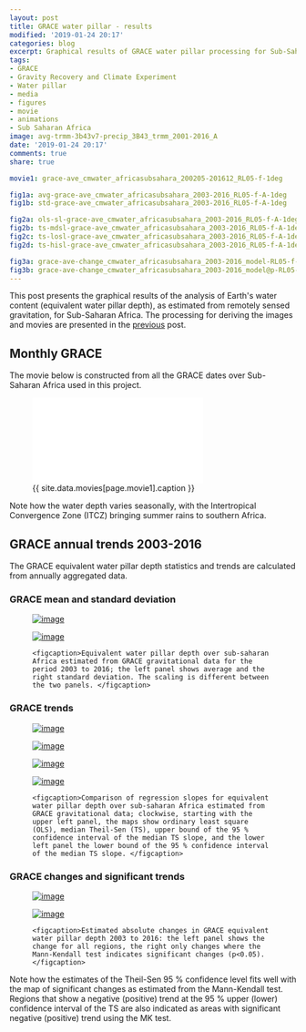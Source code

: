 ```yaml
---
layout: post
title: GRACE water pillar - results
modified: '2019-01-24 20:17'
categories: blog
excerpt: Graphical results of GRACE water pillar processing for Sub-Saharan Africa
tags:
- GRACE
- Gravity Recovery and Climate Experiment
- Water pillar
- media
- figures
- movie
- animations
- Sub Saharan Africa
image: avg-trmm-3b43v7-precip_3B43_trmm_2001-2016_A
date: '2019-01-24 20:17'
comments: true
share: true

movie1: grace-ave_cmwater_africasubsahara_200205-201612_RL05-f-1deg

fig1a: avg-grace-ave_cmwater_africasubsahara_2003-2016_RL05-f-A-1deg
fig1b: std-grace-ave_cmwater_africasubsahara_2003-2016_RL05-f-A-1deg

fig2a: ols-sl-grace-ave_cmwater_africasubsahara_2003-2016_RL05-f-A-1deg
fig2b: ts-mdsl-grace-ave_cmwater_africasubsahara_2003-2016_RL05-f-A-1deg
fig2c: ts-losl-grace-ave_cmwater_africasubsahara_2003-2016_RL05-f-A-1deg
fig2d: ts-hisl-grace-ave_cmwater_africasubsahara_2003-2016_RL05-f-A-1deg

fig3a: grace-ave-change_cmwater_africasubsahara_2003-2016_model-RL05-f-A-1deg
fig3b: grace-ave-change_cmwater_africasubsahara_2003-2016_model@p-RL05-f-A-1deg
---
```

<script src="https://karttur.github.io/common/assets/js/karttur/togglediv.js"></script>

This post presents the graphical results of the analysis of Earth's water content (equivalent water pillar depth), as estimated from remotely sensed gravitation, for Sub-Saharan Africa. The processing for deriving the images and movies are presented in the [previous](../grace-methods/) post.

## Monthly GRACE

The movie below is constructed from all the GRACE dates over Sub-Saharan Africa used in this project.

<figure>
<iframe src="{{ site.commonurl }}/movies/{{ site.data.movies[page.movie1].file }}" width="{{ site.data.movies[page.movie1].width }}" height="{{ site.data.movies[page.movie1].height }}" frameborder="0">
</iframe>
<figcaption> {{ site.data.movies[page.movie1].caption }} </figcaption>
</figure>

Note how the water depth varies seasonally, with the Intertropical Convergence Zone (ITCZ) bringing summer rains to southern Africa.

## GRACE annual trends 2003-2016

The GRACE equivalent water pillar depth statistics and trends are calculated from annually aggregated data.

### GRACE mean and standard deviation

<figure class="half">
  <a href="{{ site.commonurl }}/images/{{ site.data.images[page.fig1a].file }}"><img src="{{ site.commonurl }}/images/{{ site.data.images[page.fig1a].file }}" alt="image"></a>

  <a href="{{ site.commonurl }}/images/{{ site.data.images[page.fig1b].file }}"><img src="{{ site.commonurl }}/images/{{ site.data.images[page.fig1b].file }}" alt="image"></a>

	<figcaption>Equivalent water pillar depth over sub-saharan Africa estimated from GRACE gravitational data for the period 2003 to 2016; the left panel shows average and the right standard deviation. The scaling is different between the two panels. </figcaption>
</figure>

### GRACE trends

<figure class="half">
  <a href="{{ site.commonurl }}/images/{{ site.data.images[page.fig2a].file }}"><img src="{{ site.commonurl }}/images/{{ site.data.images[page.fig2a].file }}" alt="image"></a>

  <a href="{{ site.commonurl }}/images/{{ site.data.images[page.fig2b].file }}"><img src="{{ site.commonurl }}/images/{{ site.data.images[page.fig2b].file }}" alt="image"></a>

  <a href="{{ site.commonurl }}/images/{{ site.data.images[page.fig2c].file }}"><img src="{{ site.commonurl }}/images/{{ site.data.images[page.fig2c].file }}" alt="image"></a>

  <a href="{{ site.commonurl }}/images/{{ site.data.images[page.fig2d].file }}"><img src="{{ site.commonurl }}/images/{{ site.data.images[page.fig2d].file }}" alt="image"></a>

	<figcaption>Comparison of regression slopes for equivalent water pillar depth over sub-saharan Africa estimated from GRACE gravitational data; clockwise, starting with the upper left panel, the maps show ordinary least square (OLS), median Theil-Sen (TS), upper bound of the 95 % confidence interval of the median TS slope, and the lower left panel the lower bound of the 95 % confidence interval of the median TS slope. </figcaption>
</figure>

### GRACE changes and significant trends

<figure class="half">
  <a href="{{ site.commonurl }}/images/{{ site.data.images[page.fig3a].file }}"><img src="{{ site.commonurl }}/images/{{ site.data.images[page.fig3a].file }}" alt="image"></a>

  <a href="{{ site.commonurl }}/images/{{ site.data.images[page.fig3b].file }}"><img src="{{ site.commonurl }}/images/{{ site.data.images[page.fig3b].file }}" alt="image"></a>

	<figcaption>Estimated absolute changes in GRACE equivalent water pillar depth 2003 to 2016: the left panel shows the change for all regions, the right only changes where the Mann-Kendall test indicates significant changes (p<0.05).  </figcaption>
</figure>

Note how the estimates of the Theil-Sen 95 % confidence level fits well with the map of significant changes as estimated from the Mann-Kendall test. Regions that show a negative (positive) trend at the 95 % upper (lower) confidence interval of the TS are also indicated as areas with significant negative (positive) trend using the MK test.
